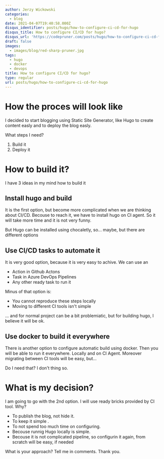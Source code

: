 ```yaml
---
author: Jerzy Wickowski
categories:
  - blog
date: 2021-04-07T19:40:58.000Z
disqus_identifier: posts/hugo/how-to-configure-ci-cd-for-hugo
disqus_title: How to configure CI/CD for hugo?
disqus_url: 'https://codepruner.com/posts/hugo/how-to-configure-ci-cd-for-hugo'
draft: false
images:
  - images/blog/red-sharp-pruner.jpg
tags:
  - hugo
  - docker
  - devops
title: How to configure CI/CD for hugo?
type: regular
url: posts/hugo/how-to-configure-ci-cd-for-hugo
---
```


# How the proces will look like
I decided to start blogging using Static Site Generator, like Hugo to create content easly and to deploy the blog easly.

What steps I need?
1. Build it
1. Deploy it

# How to build it?
I have 3 ideas in my mind how to build it

## Install hugo and build
It is the first option, but become more complicated when we are thinking about CI/CD. Becouse to reach it, we have to install hugo on CI agent. So it will take more time and it is not very funny. 

But Hugo can be installed using chocaletly, so... maybe, but there are different options

## Use CI/CD tasks to automate it
It is very good option, because it is very easy to achive. We can use an 
* Action in Github Actons
* Task in Azure DevOps Pipelines
* Any other ready task to run it

Minus of that option is: 
* You cannot reproduce these steps locally 
* Moving to different CI tools isn't simple

... and for normal project can be a bit problemiatic, but for building hugo, I believe it will be ok.

## Use docker to build it everywhere
There is another option to configure automatic build using docker. Then you will be able to run it everywhere. Locally and on CI Agent. Moreover migrating between CI tools will be easy, but... 

Do I need that? I don't thing so.

# What is my decision?
I am going to go with the 2nd option. I will use ready bricks provided by CI tool. Why?

* To publish the blog, not hide it.
* To keep it simple .
* To not spend too much time on configuring.
* Becouse runnig Hugo locally is simple.
* Becouse it is not complicated pipeline, so configurin it again, from scratch will be easy, if needed

What is your approach? Tell me in comments. Thank you.

